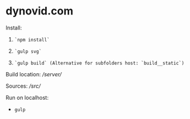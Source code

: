 # dynovid.com #

Install:

1.     `npm install`
1.     `gulp svg`
1.     `gulp build` (Alternative for subfolders host: `build__static`)

Build location: _/server/_

Sources: _/src/_

Run on localhost:

*     gulp
